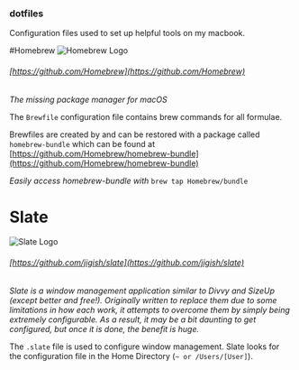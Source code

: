 ### dotfiles
Configuration files used to set up helpful tools on my macbook.

#Homebrew
![Homebrew Logo](https://avatars2.githubusercontent.com/u/1503512?v=3&s=200)
###### [https://github.com/Homebrew](https://github.com/Homebrew)

*The missing package manager for macOS*

The `Brewfile` configuration file contains brew commands for all formulae.

Brewfiles are created by and can be restored with a package called `homebrew-bundle` which can be found at [https://github.com/Homebrew/homebrew-bundle](https://github.com/Homebrew/homebrew-bundle)

*Easily access homebrew-bundle with* `brew tap Homebrew/bundle`

# Slate
![Slate Logo](https://github.com/jigish/slate/blob/master/icons/IMG/icon_128.png)
###### [https://github.com/jigish/slate](https://github.com/jigish/slate)

*Slate is a window management application similar to Divvy and SizeUp (except better and free!). Originally written to replace them due to some limitations in how each work, it attempts to overcome them by simply being extremely configurable. As a result, it may be a bit daunting to get configured, but once it is done, the benefit is huge.*

The `.slate` file is used to configure window management. Slate looks for the configuration file in the Home Directory (`~ or /Users/[User]`).